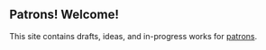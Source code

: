 ## Patrons! Welcome!

This site contains drafts, ideas, and in-progress works for [patrons](https://patreon.com/makyo).
